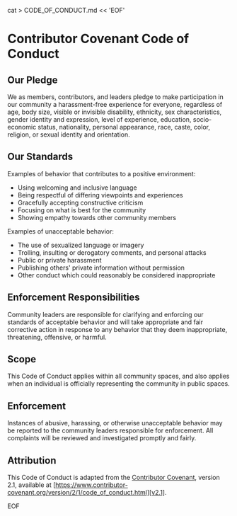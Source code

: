 cat > CODE_OF_CONDUCT.md << 'EOF'
  # Contributor Covenant Code of Conduct

  ## Our Pledge

  We as members, contributors, and leaders pledge to make participation in our
  community a harassment-free experience for everyone, regardless of age, body
  size, visible or invisible disability, ethnicity, sex characteristics, gender
  identity and expression, level of experience, education, socio-economic status,
  nationality, personal appearance, race, caste, color, religion, or sexual
  identity and orientation.

  ## Our Standards

  Examples of behavior that contributes to a positive environment:

  * Using welcoming and inclusive language
  * Being respectful of differing viewpoints and experiences
  * Gracefully accepting constructive criticism
  * Focusing on what is best for the community
  * Showing empathy towards other community members

  Examples of unacceptable behavior:

  * The use of sexualized language or imagery
  * Trolling, insulting or derogatory comments, and personal attacks
  * Public or private harassment
  * Publishing others' private information without permission
  * Other conduct which could reasonably be considered inappropriate

  ## Enforcement Responsibilities

  Community leaders are responsible for clarifying and enforcing our standards of
  acceptable behavior and will take appropriate and fair corrective action in
  response to any behavior that they deem inappropriate, threatening, offensive,
  or harmful.

  ## Scope

  This Code of Conduct applies within all community spaces, and also applies when
  an individual is officially representing the community in public spaces.

  ## Enforcement

  Instances of abusive, harassing, or otherwise unacceptable behavior may be
  reported to the community leaders responsible for enforcement.
  All complaints will be reviewed and investigated promptly and fairly.

  ## Attribution

  This Code of Conduct is adapted from the [Contributor Covenant][homepage],
  version 2.1, available at
  [https://www.contributor-covenant.org/version/2/1/code_of_conduct.html][v2.1].

  [homepage]: https://www.contributor-covenant.org
  [v2.1]: https://www.contributor-covenant.org/version/2/1/code_of_conduct.html
  EOF
